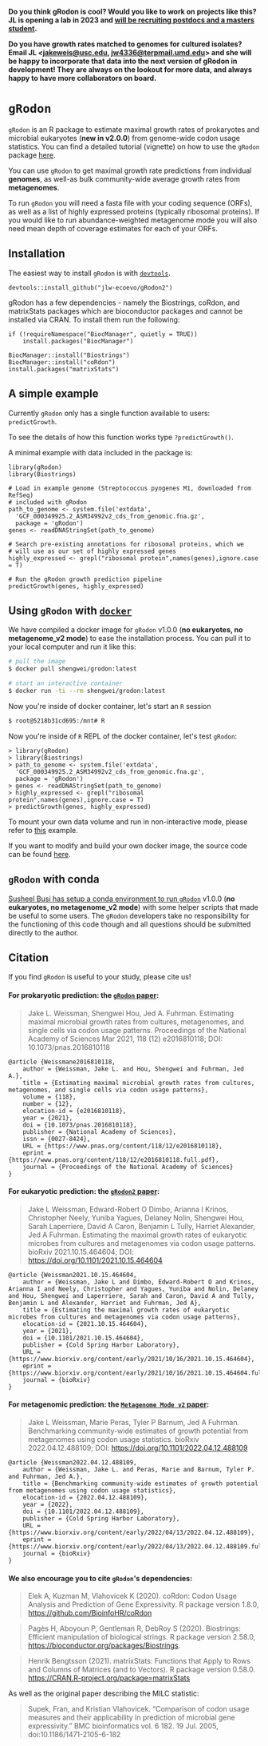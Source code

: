 **Do you think gRodon is cool? Would you like to work on projects like this? JL is opening a lab in 2023 and [will be recruiting postdocs and a masters student](https://microbialgamut.com/join.html).**

**Do you have growth rates matched to genomes for cultured isolates? Email JL <jakeweis@usc.edu, jw4336@terpmail.umd.edu> and she will be happy to incorporate that data into the next version of gRodon in development! They are always on the lookout for more data, and always happy to have more collaborators on board.**

# `gRodon`

`gRodon` is an R package to estimate maximal growth rates of prokaryotes and microbial eukaryotes (**new in v2.0.0**) from genome-wide codon usage statistics. You can find a detailed tutorial (vignette) on how to use the `gRodon` package [here](https://jlw-ecoevo.github.io/gRodon-vignette).

You can use `gRodon` to get maximal growth rate predictions from individual **genomes**, as well-as bulk community-wide average growth rates from **metagenomes**. 

To run `gRodon` you will need a fasta file with your coding sequence (ORFs), as well as a list of highly expressed proteins (typically ribosomal proteins). If you would like to run abundance-weighted metagenome mode you will also need mean depth of coverage estimates for each of your ORFs.

## Installation

The easiest way to install `gRodon` is with [`devtools`](https://github.com/r-lib/devtools).

`devtools::install_github("jlw-ecoevo/gRodon2")`

gRodon has a few dependencies - namely the Biostrings, coRdon, and matrixStats packages which are bioconductor packages and cannot be installed via CRAN. To install them run the following:

```
if (!requireNamespace("BiocManager", quietly = TRUE))
    install.packages("BiocManager")

BiocManager::install("Biostrings")
BiocManager::install("coRdon")
install.packages("matrixStats")
```

## A simple example

Currently `gRodon` only has a single function available to users: `predictGrowth`. 

To see the details of how this function works type `?predictGrowth()`.

A minimal example with data included in the package is:

```
library(gRodon)
library(Biostrings)

# Load in example genome (Streptococcus pyogenes M1, downloaded from RefSeq)
# included with gRodon
path_to_genome <- system.file('extdata',
  'GCF_000349925.2_ASM34992v2_cds_from_genomic.fna.gz',
  package = 'gRodon')
genes <- readDNAStringSet(path_to_genome)

# Search pre-existing annotations for ribosomal proteins, which we
# will use as our set of highly expressed genes
highly_expressed <- grepl("ribosomal protein",names(genes),ignore.case = T)

# Run the gRodon growth prediction pipeline
predictGrowth(genes, highly_expressed)
```

## Using `gRodon` with [`docker`](https://www.docker.com/)

We have compiled a docker image for `gRodon` v1.0.0 (**no eukaryotes, no metagenome_v2 mode**) to ease the installation process. You can pull it to your local computer and run it like this:

```bash
# pull the image
$ docker pull shengwei/grodon:latest

# start an interactive container
$ docker run -ti --rm shengwei/grodon:latest
```

Now you're inside of docker container, let's start an `R` session
```bash
$ root@5218b31cd695:/mnt# R
```

Now you're inside of `R` REPL of the docker container, let's test `gRodon`: 
```
> library(gRodon)
> library(Biostrings)
> path_to_genome <- system.file('extdata',
  'GCF_000349925.2_ASM34992v2_cds_from_genomic.fna.gz',
  package = 'gRodon')
> genes <- readDNAStringSet(path_to_genome)
> highly_expressed <- grepl("ribosomal protein",names(genes),ignore.case = T)
> predictGrowth(genes, highly_expressed)
```

To mount your own data volume and run in non-interactive mode, please refer to [this](https://hub.docker.com/r/shengwei/das_tool/) example.

If you want to modify and build your own docker image, the source code can be found [here](https://github.com/housw/Bioinfo-Dockerfiles/blob/master/gRodon).

## `gRodon` with conda

[Susheel Busi has setup a conda environment to run `gRodon`](https://github.com/susheelbhanu/gRodon)  v1.0.0 (**no eukaryotes, no metagenome_v2 mode**) with some helper scripts that made be useful to some users. The `gRodon` developers take no responsibility for the functioning of this code though and all questions should be submitted directly to the author.

## Citation
If you find `gRodon` is useful to your study, please cite us!

#### For prokaryotic prediction: the [`gRodon` paper](https://doi.org/10.1073/pnas.2016810118): 

> Jake L. Weissman, Shengwei Hou, Jed A. Fuhrman. Estimating maximal microbial growth rates from cultures, metagenomes, and single cells via codon usage patterns. Proceedings of the National Academy of Sciences Mar 2021, 118 (12) e2016810118; DOI: 10.1073/pnas.2016810118

```
@article {Weissmane2016810118,
	author = {Weissman, Jake L. and Hou, Shengwei and Fuhrman, Jed A.},
	title = {Estimating maximal microbial growth rates from cultures, metagenomes, and single cells via codon usage patterns},
	volume = {118},
	number = {12},
	elocation-id = {e2016810118},
	year = {2021},
	doi = {10.1073/pnas.2016810118},
	publisher = {National Academy of Sciences},
	issn = {0027-8424},
	URL = {https://www.pnas.org/content/118/12/e2016810118},
	eprint = {https://www.pnas.org/content/118/12/e2016810118.full.pdf},
	journal = {Proceedings of the National Academy of Sciences}
}
```

#### For eukaryotic prediction: the [`gRodon2` paper](https://doi.org/10.1101/2021.10.15.464604): 

> Jake L Weissman, Edward-Robert O Dimbo, Arianna I Krinos, Christopher Neely, Yuniba Yagues, Delaney Nolin, Shengwei Hou, Sarah Laperriere, David A Caron, Benjamin L Tully, Harriet Alexander, Jed A Fuhrman. Estimating the maximal growth rates of eukaryotic microbes from cultures and metagenomes via codon usage patterns. bioRxiv 2021.10.15.464604; DOI: https://doi.org/10.1101/2021.10.15.464604

```
@article {Weissman2021.10.15.464604,
	author = {Weissman, Jake L and Dimbo, Edward-Robert O and Krinos, Arianna I and Neely, Christopher and Yagues, Yuniba and Nolin, Delaney and Hou, Shengwei and Laperriere, Sarah and Caron, David A and Tully, Benjamin L and Alexander, Harriet and Fuhrman, Jed A},
	title = {Estimating the maximal growth rates of eukaryotic microbes from cultures and metagenomes via codon usage patterns},
	elocation-id = {2021.10.15.464604},
	year = {2021},
	doi = {10.1101/2021.10.15.464604},
	publisher = {Cold Spring Harbor Laboratory},
	URL = {https://www.biorxiv.org/content/early/2021/10/16/2021.10.15.464604},
	eprint = {https://www.biorxiv.org/content/early/2021/10/16/2021.10.15.464604.full.pdf},
	journal = {bioRxiv}
}
```

#### For metagenomic prediction: the [`Metagenome Mode v2` paper](https://doi.org/10.1101/2022.04.12.488109): 

> Jake L Weissman, Marie Peras, Tyler P Barnum, Jed A Fuhrman. Benchmarking community-wide estimates of growth potential from metagenomes using codon usage statistics. bioRxiv 2022.04.12.488109; DOI: https://doi.org/10.1101/2022.04.12.488109

```
@article {Weissman2022.04.12.488109,
	author = {Weissman, Jake L. and Peras, Marie and Barnum, Tyler P. and Fuhrman, Jed A.},
	title = {Benchmarking community-wide estimates of growth potential from metagenomes using codon usage statistics},
	elocation-id = {2022.04.12.488109},
	year = {2022},
	doi = {10.1101/2022.04.12.488109},
	publisher = {Cold Spring Harbor Laboratory},
	URL = {https://www.biorxiv.org/content/early/2022/04/13/2022.04.12.488109},
	eprint = {https://www.biorxiv.org/content/early/2022/04/13/2022.04.12.488109.full.pdf},
	journal = {bioRxiv}
}
```

#### We also encourage you to cite `gRodon`'s dependencies:

> Elek A, Kuzman M, Vlahovicek K (2020). coRdon: Codon Usage Analysis and Prediction of Gene Expressivity. R package version 1.8.0, https://github.com/BioinfoHR/coRdon

> Pagès H, Aboyoun P, Gentleman R, DebRoy S (2020). Biostrings: Efficient manipulation of biological strings. R package version 2.58.0, https://bioconductor.org/packages/Biostrings.

> Henrik Bengtsson (2021). matrixStats: Functions that Apply to Rows and Columns of  Matrices (and to Vectors). R package version 0.58.0. https://CRAN.R-project.org/package=matrixStats

As well as the original paper describing the MILC statistic:

> Supek, Fran, and Kristian Vlahovicek. “Comparison of codon usage measures and their applicability in prediction of microbial gene expressivity.” BMC bioinformatics vol. 6 182. 19 Jul. 2005, doi:10.1186/1471-2105-6-182

